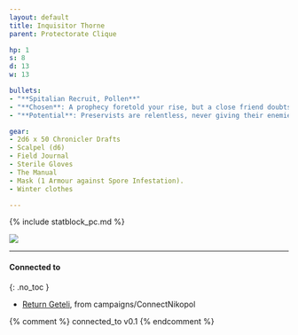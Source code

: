 ```yaml
---
layout: default
title: Inquisitor Thorne
parent: Protectorate Clique

hp: 1
s: 8
d: 13
w: 13

bullets:
- "**Spitalian Recruit, Pollen**"
- "**Chosen**: A prophecy foretold your rise, but a close friend doubts your destiny and stands in your way. You wear a **prophetic amulet** marking your supposed fate."
- "**Potential**: Preservists are relentless, never giving their enemies a chance to surrender. Trained in a brutal technique known as Preservalis, they strike with their sword to create an opening, then follow up with a point-blank pistol shot to ensure the kill. The recoil propels them out of reach, leaving their foes defenceless. _You disengage after attacking._"

gear:
- 2d6 x 50 Chronicler Drafts
- Scalpel (d6)
- Field Journal
- Sterile Gloves
- The Manual
- Mask (1 Armour against Spore Infestation).
- Winter clothes

---
```


{% include statblock_pc.md %}

![](https://media1.tenor.com/m/JDrSKMNRT5sAAAAC/mad-max.gif)


---
#### Connected to
{: .no_toc }

<!-- QueryToSerialize: LIST without ID "["+ title + "](https://terra-campaigns.github.io/" + regexreplace(file.path, ".md", "") + ")" + ", from " + regexreplace(file.folder, "^[^\/]*\/", "") FROM ([[]]) OR outgoing([[]]) WHERE file.path != this.file.path SORT file.folder DESC -->
<!-- SerializedQuery: LIST without ID "["+ title + "](https://terra-campaigns.github.io/" + regexreplace(file.path, ".md", "") + ")" + ", from " + regexreplace(file.folder, "^[^\/]*\/", "") FROM ([[]]) OR outgoing([[]]) WHERE file.path != this.file.path SORT file.folder DESC -->
- [Return Geteli](https://terra-campaigns.github.io/degenesis/campaigns/ConnectNikopol/ReturnGeteli), from campaigns/ConnectNikopol
<!-- SerializedQuery END -->


{% comment %}
connected_to v0.1
{% endcomment %}
